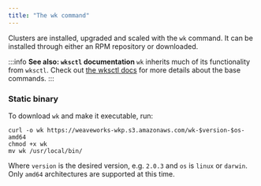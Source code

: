 ```yaml
---
title: "The wk command"
---
```


Clusters are installed, upgraded and scaled with the `wk` command. It can be installed through either an RPM repository or downloaded.

:::info
**See also: `wksctl` documentation**
`wk` inherits much of its functionality from `wksctl`. Check out [the wksctl docs](https://wksctl.readthedocs.io/) for more details about the base commands.
:::

### Static binary

To download `wk` and make it executable, run:

```shell
curl -o wk https://weaveworks-wkp.s3.amazonaws.com/wk-$version-$os-amd64
chmod +x wk
mv wk /usr/local/bin/
```

Where `version` is the desired version, e.g. `2.0.3` and `os` is `linux` or `darwin`. Only `amd64` architectures are supported at this time.
